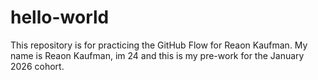 # hello-world
This repository is for practicing the GitHub Flow for Reaon Kaufman.
My name is Reaon Kaufman, im 24 and this is my pre-work for the January 2026 cohort.
